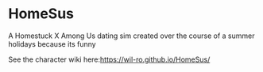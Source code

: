 # HomeSus
A Homestuck X Among Us dating sim created over the course of a summer holidays because its funny

See the character wiki here:https://wil-ro.github.io/HomeSus/
